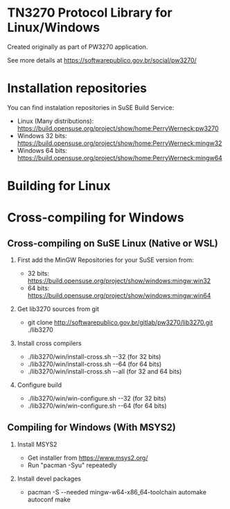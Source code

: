 TN3270 Protocol Library for Linux/Windows
=========================================

Created originally as part of PW3270 application.

See more details at https://softwarepublico.gov.br/social/pw3270/

Installation repositories
=========================

 You can find instalation repositories in SuSE Build Service:

 * Linux (Many distributions): https://build.opensuse.org/project/show/home:PerryWerneck:pw3270
 * Windows 32 bits: https://build.opensuse.org/project/show/home:PerryWerneck:mingw32
 * Windows 64 bits: https://build.opensuse.org/project/show/home:PerryWerneck:mingw64

Building for Linux
==================


Cross-compiling for Windows
===========================

Cross-compiling on SuSE Linux (Native or WSL)
---------------------------------------------

1. First add the MinGW Repositories for your SuSE version from:

	* 32 bits: https://build.opensuse.org/project/show/windows:mingw:win32
	* 64 bits: https://build.opensuse.org/project/show/windows:mingw:win64

2. Get lib3270 sources from git

	* git clone http://softwarepublico.gov.br/gitlab/pw3270/lib3270.git ./lib3270

3. Install cross compilers

	* ./lib3270/win/install-cross.sh --32 (for 32 bits)
	* ./lib3270/win/install-cross.sh --64 (for 64 bits)
	* ./lib3270/win/install-cross.sh --all (for 32 and 64 bits)

3. Configure build

	* ./lib3270/win/win-configure.sh --32 (for 32 bits)
	* ./lib3270/win/win-configure.sh --64 (for 64 bits)


Compiling for Windows (With MSYS2)
-------------------------------

1. Install MSYS2 

	* Get installer from https://www.msys2.org/
	* Run "pacman -Syu" repeatedly

2. Install devel packages

	* pacman -S --needed mingw-w64-x86_64-toolchain automake autoconf make

